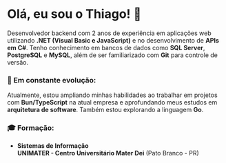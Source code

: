 # Olá, eu sou o Thiago! 👋

Desenvolvedor backend com 2 anos de experiência em aplicações web utilizando **.NET (Visual Basic e JavaScript)** e no desenvolvimento de **APIs em C#**. Tenho conhecimento em bancos de dados como **SQL Server**, **PostgreSQL** e **MySQL**, além de ser familiarizado com **Git** para controle de versão.

### 🚀 Em constante evolução:
Atualmente, estou ampliando minhas habilidades ao trabalhar em projetos com **Bun/TypeScript** na atual empresa e aprofundando meus estudos em **arquitetura de software**. Também estou explorando a linguagem **Go**.

### 🎓 Formação:
- **Sistemas de Informação**  
  **UNIMATER - Centro Universitário Mater Dei** (Pato Branco - PR)

  
